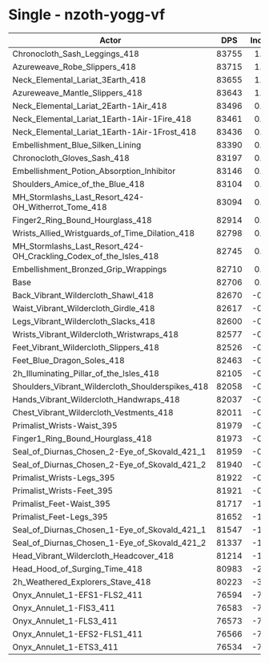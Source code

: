 # Single - nzoth-yogg-vf
| Actor | DPS | Increase |
|---|:---:|:---:|
|Chronocloth_Sash_Leggings_418|83755|1.27%|
|Azureweave_Robe_Slippers_418|83715|1.22%|
|Neck_Elemental_Lariat_3Earth_418|83655|1.15%|
|Azureweave_Mantle_Slippers_418|83643|1.13%|
|Neck_Elemental_Lariat_2Earth-1Air_418|83496|0.95%|
|Neck_Elemental_Lariat_1Earth-1Air-1Fire_418|83461|0.91%|
|Neck_Elemental_Lariat_1Earth-1Air-1Frost_418|83436|0.88%|
|Embellishment_Blue_Silken_Lining|83390|0.83%|
|Chronocloth_Gloves_Sash_418|83197|0.59%|
|Embellishment_Potion_Absorption_Inhibitor|83146|0.53%|
|Shoulders_Amice_of_the_Blue_418|83104|0.48%|
|MH_Stormlashs_Last_Resort_424-OH_Witherrot_Tome_418|83094|0.47%|
|Finger2_Ring_Bound_Hourglass_418|82914|0.25%|
|Wrists_Allied_Wristguards_of_Time_Dilation_418|82798|0.11%|
|MH_Stormlashs_Last_Resort_424-OH_Crackling_Codex_of_the_Isles_418|82745|0.05%|
|Embellishment_Bronzed_Grip_Wrappings|82710|0.00%|
|Base|82706|0.00%|
|Back_Vibrant_Wildercloth_Shawl_418|82670|-0.04%|
|Waist_Vibrant_Wildercloth_Girdle_418|82617|-0.11%|
|Legs_Vibrant_Wildercloth_Slacks_418|82600|-0.13%|
|Wrists_Vibrant_Wildercloth_Wristwraps_418|82577|-0.16%|
|Feet_Vibrant_Wildercloth_Slippers_418|82526|-0.22%|
|Feet_Blue_Dragon_Soles_418|82463|-0.29%|
|2h_Illuminating_Pillar_of_the_Isles_418|82105|-0.73%|
|Shoulders_Vibrant_Wildercloth_Shoulderspikes_418|82058|-0.78%|
|Hands_Vibrant_Wildercloth_Handwraps_418|82037|-0.81%|
|Chest_Vibrant_Wildercloth_Vestments_418|82011|-0.84%|
|Primalist_Wrists-Waist_395|81979|-0.88%|
|Finger1_Ring_Bound_Hourglass_418|81973|-0.89%|
|Seal_of_Diurnas_Chosen_2-Eye_of_Skovald_421_1|81959|-0.90%|
|Seal_of_Diurnas_Chosen_2-Eye_of_Skovald_421_2|81940|-0.93%|
|Primalist_Wrists-Legs_395|81922|-0.95%|
|Primalist_Wrists-Feet_395|81921|-0.95%|
|Primalist_Feet-Waist_395|81717|-1.20%|
|Primalist_Feet-Legs_395|81652|-1.27%|
|Seal_of_Diurnas_Chosen_1-Eye_of_Skovald_421_1|81547|-1.40%|
|Seal_of_Diurnas_Chosen_1-Eye_of_Skovald_421_2|81337|-1.66%|
|Head_Vibrant_Wildercloth_Headcover_418|81214|-1.80%|
|Head_Hood_of_Surging_Time_418|80983|-2.08%|
|2h_Weathered_Explorers_Stave_418|80223|-3.00%|
|Onyx_Annulet_1-EFS1-FLS2_411|76594|-7.39%|
|Onyx_Annulet_1-FIS3_411|76583|-7.40%|
|Onyx_Annulet_1-FLS3_411|76573|-7.41%|
|Onyx_Annulet_1-EFS2-FLS1_411|76566|-7.42%|
|Onyx_Annulet_1-ETS3_411|76534|-7.46%|
